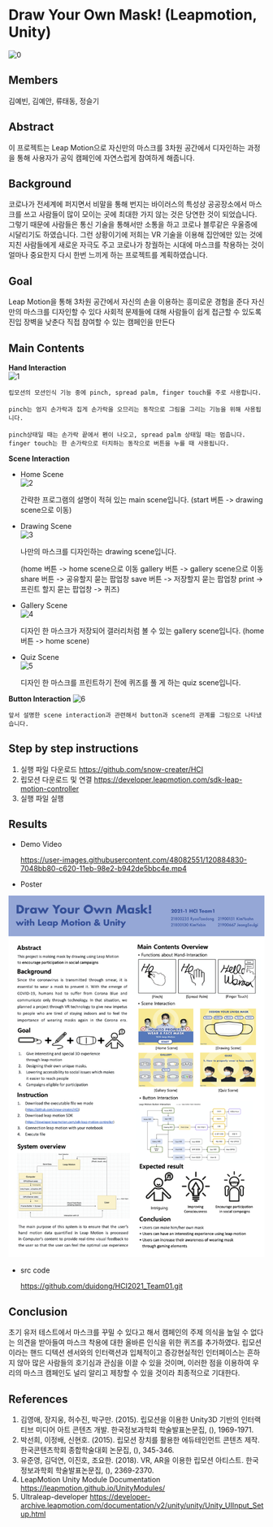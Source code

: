 # Draw Your Own Mask! (Leapmotion, Unity) 
![0](/image/0.png)


## Members
김예빈, 김예안, 류태동, 정슬기

## Abstract
이 프로젝트는 Leap Motion으로 자신만의 마스크를 3차원 공간에서 디자인하는 과정을 통해 사용자가 공익 캠페인에 자연스럽게 참여하게 해줍니다.

## Background 
코로나가 전세계에 퍼지면서 비말을 통해 번지는 바이러스의 특성상 공공장소에서 마스크를 쓰고 사람들이 많이 모이는 곳에 최대한 가지 않는 것은 당연한 것이 되었습니다. 그렇기 때문에 사람들은 통신 기술을 통해서만 소통을 하고 코로나 블루같은 우울증에 시달리기도 하였습니다. 그런 상황이기에 저희는 VR 기술을 이용해 집안에만 있는 것에 지친 사람들에게 새로운 자극도 주고 코로나가 창궐하는 시대에 마스크를 착용하는 것이 얼마나 중요한지 다시 한번 느끼게 하는 프로젝트를 계획하였습니다.

## Goal 
Leap Motion을 통해 3차원 공간에서 자신의 손을 이용하는 흥미로운 경험을 준다
자신만의 마스크를 디자인할 수 있다
사회적 문제들에 대해 사람들이 쉽게 접근할 수 있도록 진입 장벽을 낮춘다
직접 참여할 수 있는 캠페인을 만든다

## Main Contents 
**Hand Interaction**  
![1](/image/1.png)   
    
    
    립모션의 모션인식 기능 중에 pinch, spread palm, finger touch를 주로 사용합니다. 
    
    pinch는 엄지 손가락과 집게 손가락을 오므리는 동작으로 그림을 그리는 기능을 위해 사용됩니다. 
    
    pinch상태일 때는 손가락 끝에서 펜이 나오고, spread palm 상태일 때는 멈춥니다. finger touch는 한 손가락으로 터치하는 동작으로 버튼을 누를 때 사용됩니다.


**Scene Interaction**

* Home Scene   
![2](/image/2.png)   

    간략한 프로그램의 설명이 적혀 있는 main scene입니다.
    (start 버튼 -> drawing scene으로 이동) 

* Drawing Scene   
![3](/image/3.png)   

    나만의 마스크를 디자인하는 drawing scene입니다.

    (home 버튼 -> home scene으로 이동
    gallery 버튼 -> gallery scene으로 이동 
    share 버튼 -> 공유할지 묻는 팝업창
    save 버튼 -> 저장할지 묻는 팝업창 
    print -> 프린트 할지 묻는 팝업창 -> 퀴즈)  

* Gallery Scene   
![4](/image/4.png)   

    디자인 한 마스크가 저장되어 갤러리처럼 볼 수 있는 gallery scene입니다.
    (home 버튼 -> home scene) 

* Quiz Scene   
![5](/image/5.png)   

    디자인 한 마스크를 프린트하기 전에 퀴즈를 풀 게 하는 quiz scene입니다.      
   
**Button Interaction**
![6](/image/6.png)   

    앞서 설명한 scene interaction과 관련해서 button과 scene의 관계를 그림으로 나타냈습니다.


## Step by step instructions
1. 실행 파일 다운로드 https://github.com/snow-creater/HCI
3. 립모션 다운로드 및 연결 https://developer.leapmotion.com/sdk-leap-motion-controller
4. 실행 파일 실행

## Results
* Demo Video

    https://user-images.githubusercontent.com/48082551/120884830-7048bb80-c620-11eb-98e2-b942de5bbc4e.mp4

* Poster

![HCI_poster](./image/HCI_poster.png)

* src code

    https://github.com/duidong/HCI2021_Team01.git

## Conclusion 
초기 유저 테스트에서 마스크를 꾸밀 수 있다고 해서 캠페인의 주제 의식을 높일 수 없다는 의견을 받아들여 마스크 착용에 대한 올바른 인식을 위한 퀴즈를 추가하였다. 
립모션이라는 핸드 디텍션 센서와의 인터랙션과 입체적이고 증강현실적인 인터페이스는 흔하지 않아 많은 사람들의 호기심과 관심을 이끌 수 있을 것이며, 
이러한 점을 이용하여 우리의 마스크 캠페인도 널리 알리고 제창할 수 있을 것이라 최종적으로 기대한다.

## References
1. 김영애, 장지웅, 허수진, 박구만. (2015). 립모션을 이용한 Unity3D 기반의 인터랙티브 미디어 아트 콘텐츠 개발. 한국정보과학회 학술발표논문집, (), 1969-1971.
2. 박선희, 이정배, 신현호. (2015). 립모션 장치를 활용한 에듀테인먼트 콘텐츠 제작. 한국콘텐츠학회 종합학술대회 논문집, (), 345-346.
3. 유준영, 김덕연, 이진호, 조요한. (2018). VR, AR을 이용한 립모션 아티스트. 한국정보과학회 학술발표논문집, (), 2369-2370.
4. LeapMotion Unity Module Documentation https://leapmotion.github.io/UnityModules/
5. Ultraleap-developer https://developer-archive.leapmotion.com/documentation/v2/unity/unity/Unity_UIInput_Setup.html
